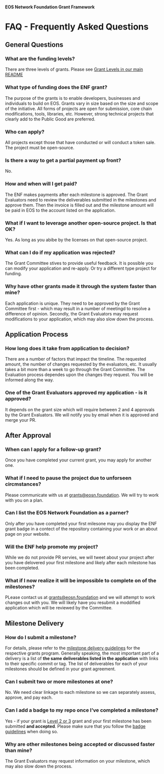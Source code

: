 #### EOS Network Foundation Grant Framework

# FAQ - Frequently Asked Questions

## General Questions

### What are the funding levels?

There are three levels of grants.  Please see [Grant Levels in our main README](../README.md/#grant-levels)

### What type of funding does the ENF grant?

The purpose of the grants is to enable developers, businesses and individuals to build on EOS. Grants vary in size based on the size and scope of the initiative. All forms of projects are open for submission, core chain modifications, tools, libraries, etc. However, strong technical projects that clearly add to the Public Good are preferred.

### Who can apply?

All projects except those that have conducted or will conduct a token sale.  The project must be open-source.

### Is there a way to get a partial payment up front?

No.

### How and when will I get paid?

The ENF makes payments after each milestone is approved.  The Grant Evaluators need to review the deliverables submitted in the milestones and approve them.  Then the invoice is filled out and the milestone amount will be paid in EOS to the account listed on the application.

### What if I want to leverage another open-source project.  Is that OK?

Yes.  As long as you abibe by the licenses on that open-source project.

### What can I do if my application was rejected?

The Grant Committee stives to provide useful feedback. It is possible you can modify your application and re-apply.  Or try a different type project for funding.

### Why have other grants made it through the system faster than mine?

Each application is unique. They need to be approved by the Grant Committee first - which may result in a number of meetingd to resolve a difference of opinion.  Secondly, the Grant Evaluators may request modifications to your application, which may also slow down the process.

## Application Process

### How long does it take from application to decision?

There are a number of factors that impact the timeline.  The requested amount, the number of changes requested by the evaluators, etc.  It usually takes a bit more than a week to go through the Grant Committee.  The Evaluation process dependes upon the changes they request.  You will be informed along the way.

### One of the Grant Evaluators approved my application - is it approved?

It depends on the grant size which will require between 2 and 4 approvals by the Grant Evaluators.  We will notify you by email when it is approved and merge your PR.

## After Approval

### When can I apply for a follow-up grant?

Once you have completed your current grant, you may apply for another one.

### What if I need to pause the project due to unforseen circmstances?

Please communicate with us at grants@eosn.foundation.  We will try to work with you on a plan.

### Can I list the EOS Network Foundation as a parner?

Only after you have completed your first milesone may you display the ENF grant badge in a contect of the repository containing your work or an about page on your website.

### Will the ENF help promote my project?

While we do not provide PR servies, we will tweet about your project after you have delovered your first milestone and likely after each milestone has been completed.

### What if I now realize it will be impossible to complete on of the milestones?

PLease contact us at grants@eosn.foundation and we will attempt to work changes out with you.  We will likely have you resubmit a moddified application which will be reviewed by the Committee.

## Milestone Delivery

### How do I submit a milestone?

For details, please refer to the [milestone delivery guidelines](./milestone-deliverables-guidelines.md) for the respective grants program.  Generally speaking, the most important part of a delivery is a list of **the same deliverables listed in the application** with links to their specific commit or tag.  The list of deliverables for each of your milestones should be defined in your grant agreement.

### Can I submit two or more milestones at one?

No.  We need clear linkage to each milestone so we can separately assess, approve, and pay each.

### Can I add a badge to my repo once I’ve completed a milestone?

  Yes  - if your grant is [Level 2 or 3](../README.md#grant-levels) grant and your first milestone has been submitted **and accepted**. Please make sure that you follow the [badge guidelines](./grant-badge-guidelines.md) when doing so.


### Why are other milestones being accepted or discussed faster than mine?

The Grant Evaluators may request information on your milestone, which may also slow down the process.
